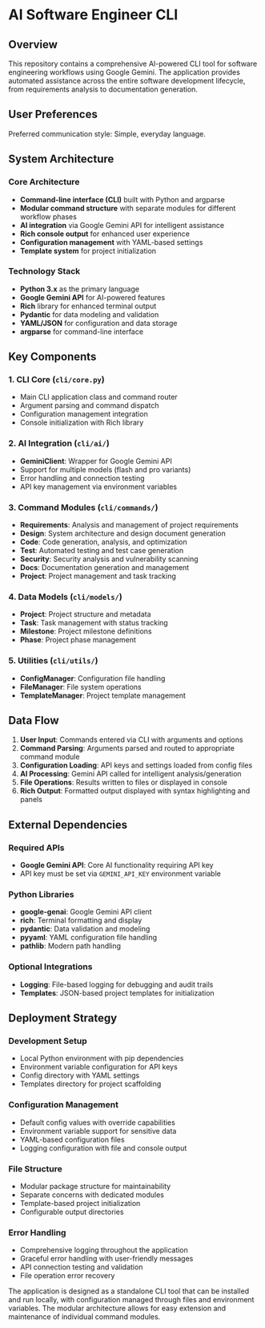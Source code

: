 # AI Software Engineer CLI

## Overview

This repository contains a comprehensive AI-powered CLI tool for software engineering workflows using Google Gemini. The application provides automated assistance across the entire software development lifecycle, from requirements analysis to documentation generation.

## User Preferences

Preferred communication style: Simple, everyday language.

## System Architecture

### Core Architecture
- **Command-line interface (CLI)** built with Python and argparse
- **Modular command structure** with separate modules for different workflow phases
- **AI integration** via Google Gemini API for intelligent assistance
- **Rich console output** for enhanced user experience
- **Configuration management** with YAML-based settings
- **Template system** for project initialization

### Technology Stack
- **Python 3.x** as the primary language
- **Google Gemini API** for AI-powered features
- **Rich** library for enhanced terminal output
- **Pydantic** for data modeling and validation
- **YAML/JSON** for configuration and data storage
- **argparse** for command-line interface

## Key Components

### 1. CLI Core (`cli/core.py`)
- Main CLI application class and command router
- Argument parsing and command dispatch
- Configuration management integration
- Console initialization with Rich library

### 2. AI Integration (`cli/ai/`)
- **GeminiClient**: Wrapper for Google Gemini API
- Support for multiple models (flash and pro variants)
- Error handling and connection testing
- API key management via environment variables

### 3. Command Modules (`cli/commands/`)
- **Requirements**: Analysis and management of project requirements
- **Design**: System architecture and design document generation
- **Code**: Code generation, analysis, and optimization
- **Test**: Automated testing and test case generation
- **Security**: Security analysis and vulnerability scanning
- **Docs**: Documentation generation and management
- **Project**: Project management and task tracking

### 4. Data Models (`cli/models/`)
- **Project**: Project structure and metadata
- **Task**: Task management with status tracking
- **Milestone**: Project milestone definitions
- **Phase**: Project phase management

### 5. Utilities (`cli/utils/`)
- **ConfigManager**: Configuration file handling
- **FileManager**: File system operations
- **TemplateManager**: Project template management

## Data Flow

1. **User Input**: Commands entered via CLI with arguments and options
2. **Command Parsing**: Arguments parsed and routed to appropriate command module
3. **Configuration Loading**: API keys and settings loaded from config files
4. **AI Processing**: Gemini API called for intelligent analysis/generation
5. **File Operations**: Results written to files or displayed in console
6. **Rich Output**: Formatted output displayed with syntax highlighting and panels

## External Dependencies

### Required APIs
- **Google Gemini API**: Core AI functionality requiring API key
- API key must be set via `GEMINI_API_KEY` environment variable

### Python Libraries
- **google-genai**: Google Gemini API client
- **rich**: Terminal formatting and display
- **pydantic**: Data validation and modeling
- **pyyaml**: YAML configuration file handling
- **pathlib**: Modern path handling

### Optional Integrations
- **Logging**: File-based logging for debugging and audit trails
- **Templates**: JSON-based project templates for initialization

## Deployment Strategy

### Development Setup
- Local Python environment with pip dependencies
- Environment variable configuration for API keys
- Config directory with YAML settings
- Templates directory for project scaffolding

### Configuration Management
- Default config values with override capabilities
- Environment variable support for sensitive data
- YAML-based configuration files
- Logging configuration with file and console output

### File Structure
- Modular package structure for maintainability
- Separate concerns with dedicated modules
- Template-based project initialization
- Configurable output directories

### Error Handling
- Comprehensive logging throughout the application
- Graceful error handling with user-friendly messages
- API connection testing and validation
- File operation error recovery

The application is designed as a standalone CLI tool that can be installed and run locally, with configuration managed through files and environment variables. The modular architecture allows for easy extension and maintenance of individual command modules.